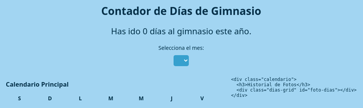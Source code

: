 <html lang="es">
<head>
  <meta charset="UTF-8">
  <title>Contador de Días de Gimnasio</title>
  <style>
    body {
      font-family: 'Segoe UI', sans-serif;
      background: #A2D5F2;
      color: #003049;
      padding: 20px;
      max-width: 1000px;
      margin: auto;
    }
    h1 {
      text-align: center;
      color: #003049;
    }
    .contador {
      font-size: 22px;
      margin-bottom: 20px;
      text-align: center;
    }
    .calendarios {
      display: flex;
      gap: 40px;
      justify-content: center;
      flex-wrap: wrap;
    }
    .calendario {
      flex: 1;
      min-width: 300px;
    }
    .mes-selector {
      display: block;
      margin: 10px auto;
      font-size: 16px;
      padding: 5px 10px;
      background-color: #36A0CE;
      color: white;
      border: none;
      border-radius: 5px;
    }
    .semana-header, .dias-grid {
      display: grid;
      grid-template-columns: repeat(7, 1fr);
      gap: 8px;
      margin-top: 10px;
    }
    .semana-header div {
      font-weight: bold;
      text-align: center;
      color: #003049;
    }
    .dia {
      cursor: pointer;
      padding: 10px 0;
      background: #FDCB6E;
      text-align: center;
      border-radius: 8px;
      font-weight: bold;
      position: relative;
      transition: background 0.3s;
      color: #003049;
    }
    .dia:hover {
      background: #F0932B;
      color: white;
    }
    .dia.activo {
      background: #4cd137;
      color: white;
    }
    .foto-dia-img {
      width: 100%;
      border-radius: 6px;
      cursor: pointer;
      transition: transform 0.2s;
    }
    .foto-dia-img:hover {
      transform: scale(1.05);
    }
    .icono-foto {
      position: absolute;
      bottom: 2px;
      right: 4px;
      font-size: 12px;
    }
    #foto-preview {
      margin-top: 20px;
      max-width: 100%;
      max-height: 250px;
      display: none;
      border-radius: 8px;
      box-shadow: 0 2px 8px rgba(0,0,0,0.2);
    }
    #cargar-foto-btn {
      margin-top: 15px;
      display: none;
      background: #36A0CE;
      color: white;
      border: none;
      padding: 10px 20px;
      border-radius: 5px;
      cursor: pointer;
    }
    #cargar-foto-btn:hover {
      background: #003049;
    }
  </style>
</head>
<body>
  <h1>Contador de Días de Gimnasio</h1>
  <div class="contador">Has ido <span id="contador">0</span> días al gimnasio este año.</div>

  <label for="mes" style="text-align:center; display:block;">Selecciona el mes:</label>
  <select id="mes" class="mes-selector"></select>

  <div class="calendarios">
    <div class="calendario">
      <h3>Calendario Principal</h3>
      <div class="semana-header">
        <div>S</div><div>D</div><div>L</div><div>M</div><div>M</div><div>J</div><div>V</div>
      </div>
      <div class="dias-grid" id="dias"></div>
    </div>

    <div class="calendario">
      <h3>Historial de Fotos</h3>
      <div class="dias-grid" id="foto-dias"></div>
    </div>
  </div>

  <button id="cargar-foto-btn">Subir Foto</button>
  <input type="file" accept="image/*" capture="environment" id="foto-input" style="display: none;">
  <img id="foto-preview" src="" alt="Foto del día">

  <script>
    const contadorSpan = document.getElementById('contador');
    const diasDiv = document.getElementById('dias');
    const fotoDiasDiv = document.getElementById('foto-dias');
    const mesSelect = document.getElementById('mes');
    const fotoInput = document.getElementById('foto-input');
    const fotoPreview = document.getElementById('foto-preview');
    const cargarFotoBtn = document.getElementById('cargar-foto-btn');

    const meses = ["Enero", "Febrero", "Marzo", "Abril", "Mayo", "Junio", "Julio", "Agosto", "Septiembre", "Octubre", "Noviembre", "Diciembre"];
    const hoy = new Date();
    const anioActual = hoy.getFullYear();

    let historial = JSON.parse(localStorage.getItem('diasGimnasio')) || [];
    let fotos = JSON.parse(localStorage.getItem('fotosGimnasio')) || {};
    let fechaSeleccionada = null;

    function actualizarContador() {
      contadorSpan.textContent = historial.length;
    }

    function guardarHistorial() {
      localStorage.setItem('diasGimnasio', JSON.stringify(historial));
    }

    function guardarFotos() {
      localStorage.setItem('fotosGimnasio', JSON.stringify(fotos));
    }

    function esDiaMarcado(fechaStr) {
      return historial.includes(fechaStr);
    }

    function alternarDia(fechaStr, elementoDia) {
      if (esDiaMarcado(fechaStr)) {
        historial = historial.filter(f => f !== fechaStr);
        guardarHistorial();
        guardarFotos();
        actualizarContador();
        cargarDias(parseInt(mesSelect.value));
        cargarFotoCalendario();
        fotoPreview.style.display = 'none';
        cargarFotoBtn.style.display = 'none';
        fechaSeleccionada = null;
        return;
      }

      fechaSeleccionada = fechaStr;
      historial.push(fechaStr);
      guardarHistorial();
      actualizarContador();
      cargarDias(parseInt(mesSelect.value));
      cargarFotoCalendario();
      fotoPreview.style.display = fotos[fechaStr] ? 'block' : 'none';
      fotoPreview.src = fotos[fechaStr] || '';
      cargarFotoBtn.style.display = fotos[fechaStr] ? 'none' : 'inline-block';
    }

    function cargarDias(mes) {
      diasDiv.innerHTML = '';
      const primerDia = new Date(anioActual, mes, 1).getDay();
      const diasEnMes = new Date(anioActual, mes + 1, 0).getDate();

      for (let i = 0; i < primerDia; i++) {
        diasDiv.appendChild(document.createElement('div'));
      }

      for (let d = 1; d <= diasEnMes; d++) {
        const fecha = `${anioActual}-${String(mes + 1).padStart(2, '0')}-${String(d).padStart(2, '0')}`;
        const diaEl = document.createElement('div');
        diaEl.textContent = d;
        diaEl.className = 'dia';
        if (esDiaMarcado(fecha)) diaEl.classList.add('activo');
        if (fotos[fecha]) {
          const icon = document.createElement('span');
          icon.textContent = '📷';
          icon.className = 'icono-foto';
          diaEl.appendChild(icon);
        }
        diaEl.onclick = () => alternarDia(fecha, diaEl);
        diasDiv.appendChild(diaEl);
      }
    }

    function cargarFotoCalendario() {
      fotoDiasDiv.innerHTML = '';
      const clickCounters = {};
      for (const fecha in fotos) {
        const contenedor = document.createElement('div');
        const img = document.createElement('img');
        img.src = fotos[fecha];
        img.alt = fecha;
        img.className = 'foto-dia-img';
        clickCounters[fecha] = 0;
        img.onclick = () => {
          clickCounters[fecha]++;
          if (clickCounters[fecha] === 3) {
            delete fotos[fecha];
            guardarFotos();
            cargarFotoCalendario();
            fotoPreview.style.display = 'none';
            clickCounters[fecha] = 0;
          } else {
            fotoPreview.src = fotos[fecha];
            fotoPreview.style.display = 'block';
            setTimeout(() => {
              clickCounters[fecha] = 0;
            }, 1000);
          }
        };
        contenedor.appendChild(img);
        fotoDiasDiv.appendChild(contenedor);
      }
    }

    cargarFotoBtn.onclick = () => {
      if (fechaSeleccionada && !fotos[fechaSeleccionada]) fotoInput.click();
    };

    fotoInput.addEventListener('change', e => {
      const file = e.target.files[0];
      if (!file || fotos[fechaSeleccionada]) return;
      const reader = new FileReader();
      reader.onload = e2 => {
        const img = new Image();
        img.onload = () => {
          const canvas = document.createElement('canvas');
          const MAX_WIDTH = 300;
          const scale = MAX_WIDTH / img.width;
          canvas.width = MAX_WIDTH;
          canvas.height = img.height * scale;
          const ctx = canvas.getContext('2d');
          ctx.drawImage(img, 0, 0, canvas.width, canvas.height);
          const compressed = canvas.toDataURL('image/jpeg', 0.6);
          fotos[fechaSeleccionada] = compressed;
          guardarFotos();
          cargarDias(parseInt(mesSelect.value));
          cargarFotoCalendario();
          fotoPreview.src = compressed;
          fotoPreview.style.display = 'block';
          cargarFotoBtn.style.display = 'none';
        };
        img.src = e2.target.result;
      };
      reader.readAsDataURL(file);
    });

    meses.forEach((nombre, i) => {
      const opt = document.createElement('option');
      opt.value = i;
      opt.textContent = nombre;
      if (i === hoy.getMonth()) opt.selected = true;
      mesSelect.appendChild(opt);
    });

    mesSelect.onchange = () => {
      cargarDias(parseInt(mesSelect.value));
      cargarFotoCalendario();
    };

    actualizarContador();
    cargarDias(hoy.getMonth());
    cargarFotoCalendario();
  </script>
</body>
</html>
